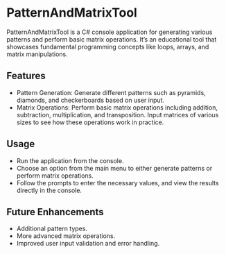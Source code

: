 # PatternAndMatrixTool

PatternAndMatrixTool is a C# console application for generating various patterns and perform basic matrix operations. It’s an educational tool that showcases fundamental programming concepts like loops, arrays, and matrix manipulations.

## Features

   - Pattern Generation:
        Generate different patterns such as pyramids, diamonds, and checkerboards based on user input.
   - Matrix Operations:
        Perform basic matrix operations including addition, subtraction, multiplication, and transposition.
        Input matrices of various sizes to see how these operations work in practice.

## Usage

   - Run the application from the console.
   - Choose an option from the main menu to either generate patterns or perform matrix operations.
   - Follow the prompts to enter the necessary values, and view the results directly in the console.

## Future Enhancements

   - Additional pattern types.
   - More advanced matrix operations.
   - Improved user input validation and error handling.
